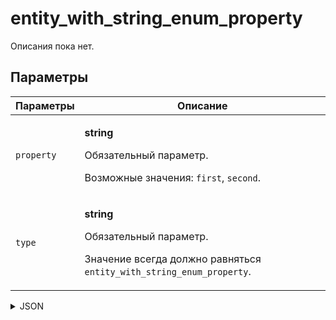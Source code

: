 # entity_with_string_enum_property
Описания пока нет.

## Параметры
| Параметры | Описание |
| --- | --- |
| `property` | <p>**string**</p><p>Обязательный параметр.</p><p>Возможные значения: `first`, `second`.</p> |
| `type` | <p>**string**</p><p>Обязательный параметр.</p><p>Значение всегда должно равняться `entity_with_string_enum_property`.</p> |

<details>
<summary>JSON</summary>

```json
{
  type*: "entity_with_string_enum_property",
  property*: "string"
}
```
</details>
